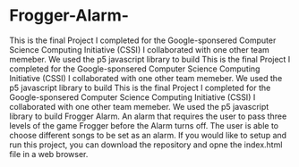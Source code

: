 # Frogger-Alarm-
This is the final Project I completed for the Google-sponsered Computer Science Computing Initiative (CSSI) I collaborated with one other team memeber. We used the p5 javascript library to build This is the final Project I completed for the Google-sponsered Computer Science Computing Initiative (CSSI) I collaborated with one other team memeber. We used the p5 javascript library to build This is the final Project I completed for the Google-sponsered Computer Science Computing Initiative (CSSI) I collaborated with one other team memeber. We used the p5 javascript library to build Frogger Alarm. An alarm that requires the user to pass three levels of the game Frogger before the Alarm turns off. The user is able to choose different songs to be set as an alarm. If you would like to setup and run this project, you can download the repository and opne the index.html file in a web browser.
